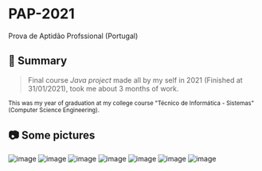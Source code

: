 # PAP-2021
Prova de Aptidão Profssional (Portugal)

## 🎯 Summary
> Final course *Java project* made all by my self in 2021 (Finished at 31/01/2021), took me about 3 months of work. 

<sub>This was my year of graduation at my college course "Técnico de Informática - Sistemas" (Computer Science Engineering).</sub>

## 📷 Some pictures
![image](https://user-images.githubusercontent.com/58425672/209750705-7420fbe1-f607-477a-ace2-e30abb6c9530.png)
![image](https://user-images.githubusercontent.com/58425672/209750814-06fc8bf1-0742-4b22-83f1-08666ed9dcd9.png)
![image](https://user-images.githubusercontent.com/58425672/209751166-68a1adee-5e18-4c77-9a77-51453a141ff3.png)
![image](https://user-images.githubusercontent.com/58425672/209751181-c6af48be-73b2-413e-a89f-9c6e009460aa.png)
![image](https://user-images.githubusercontent.com/58425672/209751198-30a52552-6b29-44a2-953a-4127208b0c64.png)
![image](https://user-images.githubusercontent.com/58425672/209751227-7f1ec3c4-57d5-497b-8d99-cb17cf79da09.png)
![image](https://user-images.githubusercontent.com/58425672/209751288-230a49e6-3b35-4299-8a2b-26e0df6a312a.png)

